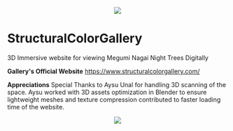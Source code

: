 <p align="center">
  <img src="https://github.com/Dinoel27/StructuralColorGallery/assets/28908217/288d1230-f06d-404d-a3fb-71734e71d278" />
</p>

# StructuralColorGallery
3D Immersive website for viewing Megumi Nagai Night Trees Digitally 

**Gallery's Official Website**
https://www.structuralcolorgallery.com/

**Appreciations**
Special Thanks to Aysu Unal for handling 3D scanning of the space. Aysu worked with 3D assets optimization in Blender to ensure lightweight meshes and texture compression contributed to faster loading time of the website.  

<p align="center">
  <img src="https://github.com/Dinoel27/StructuralColorGallery/assets/28908217/694f7818-4268-45b5-887f-b3b047c2fbe0" />
</p>
